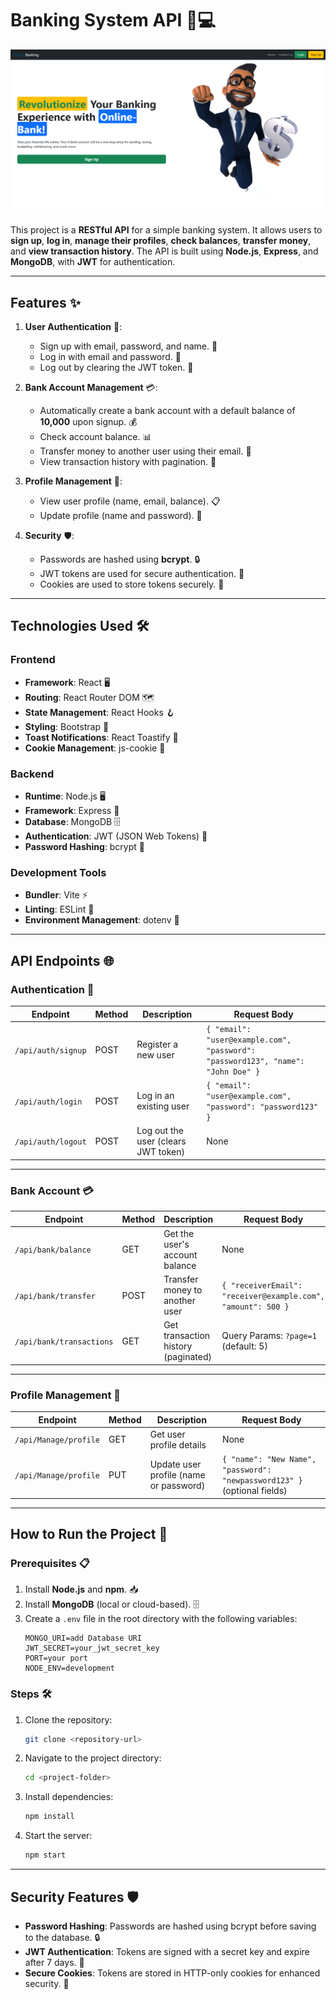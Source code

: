 # **Banking System API** 🏦💻

![Banner](./public/banner.png)


This project is a **RESTful API** for a simple banking system. It allows users to **sign up**, **log in**, **manage their profiles**, **check balances**, **transfer money**, and **view transaction history**. The API is built using **Node.js**, **Express**, and **MongoDB**, with **JWT** for authentication.

---

## **Features** ✨
1. **User Authentication** 🔐:
   - Sign up with email, password, and name. 📝
   - Log in with email and password. 🔑
   - Log out by clearing the JWT token. 🚪

2. **Bank Account Management** 💳:
   - Automatically create a bank account with a default balance of **10,000** upon signup. 💰
   - Check account balance. 📊
   - Transfer money to another user using their email. 💸
   - View transaction history with pagination. 📜

3. **Profile Management** 👤:
   - View user profile (name, email, balance). 📋
   - Update profile (name and password). 🔄

4. **Security** 🛡️:
   - Passwords are hashed using **bcrypt**. 🔒
   - JWT tokens are used for secure authentication. 🔐
   - Cookies are used to store tokens securely. 🍪

---

## **Technologies Used** 🛠️

### **Frontend**
- **Framework**: React 🖥️
- **Routing**: React Router DOM 🗺️
- **State Management**: React Hooks 🪝
- **Styling**: Bootstrap 🎨
- **Toast Notifications**: React Toastify 🔔
- **Cookie Management**: js-cookie 🍪

### **Backend**
- **Runtime**: Node.js 🖥️
- **Framework**: Express 🚀
- **Database**: MongoDB 🗄️
- **Authentication**: JWT (JSON Web Tokens) 🔑
- **Password Hashing**: bcrypt 🔐

### **Development Tools**
- **Bundler**: Vite ⚡
- **Linting**: ESLint 📏
- **Environment Management**: dotenv 🔧

---

## **API Endpoints** 🌐

### **Authentication** 🔐
| **Endpoint**       | **Method** | **Description**                          | **Request Body**                                                                 |
|---------------------|------------|------------------------------------------|----------------------------------------------------------------------------------|
| `/api/auth/signup`  | POST       | Register a new user                      | `{ "email": "user@example.com", "password": "password123", "name": "John Doe" }` |
| `/api/auth/login`   | POST       | Log in an existing user                  | `{ "email": "user@example.com", "password": "password123" }`                     |
| `/api/auth/logout`  | POST       | Log out the user (clears JWT token)      | None                                                                             |

---

### **Bank Account** 💳
| **Endpoint**               | **Method** | **Description**                          | **Request Body**                                                                 |
|-----------------------------|------------|------------------------------------------|----------------------------------------------------------------------------------|
| `/api/bank/balance`         | GET        | Get the user's account balance           | None                                                                             |
| `/api/bank/transfer`        | POST       | Transfer money to another user           | `{ "receiverEmail": "receiver@example.com", "amount": 500 }`                     |
| `/api/bank/transactions`    | GET        | Get transaction history (paginated)      | Query Params: `?page=1` (default: 5)                                             |

---

### **Profile Management** 👤
| **Endpoint**               | **Method** | **Description**                          | **Request Body**                                                                 |
|-----------------------------|------------|------------------------------------------|----------------------------------------------------------------------------------|
| `/api/Manage/profile`       | GET        | Get user profile details                 | None                                                                             |
| `/api/Manage/profile`       | PUT        | Update user profile (name or password)   | `{ "name": "New Name", "password": "newpassword123" }` (optional fields)         |

---

## **How to Run the Project** 🚀

### **Prerequisites** 📋
1. Install **Node.js** and **npm**. 📥
2. Install **MongoDB** (local or cloud-based). 🗄️
3. Create a `.env` file in the root directory with the following variables:
   ```plaintext
   MONGO_URI=add Database URI
   JWT_SECRET=your_jwt_secret_key
   PORT=your port
   NODE_ENV=development
   ```

### **Steps** 🛠️
1. Clone the repository:
   ```bash
   git clone <repository-url>
   ```
2. Navigate to the project directory:
   ```bash
   cd <project-folder>
   ```
3. Install dependencies:
   ```bash
   npm install
   ```
4. Start the server:
   ```bash
   npm start
   ```

---

## **Security Features** 🛡️
- **Password Hashing**: Passwords are hashed using bcrypt before saving to the database. 🔒
- **JWT Authentication**: Tokens are signed with a secret key and expire after 7 days. 🔐
- **Secure Cookies**: Tokens are stored in HTTP-only cookies for enhanced security. 🍪
